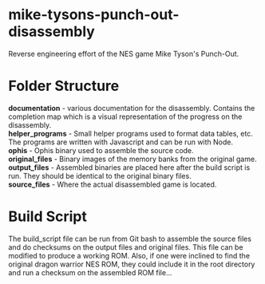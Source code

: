# mike-tysons-punch-out-disassembly
Reverse engineering effort of the NES game Mike Tyson's Punch-Out.

# Folder Structure
**documentation** - various documentation for the disassembly. Contains the completion map which is a visual representation of the progress on the disassembly.  
**helper_programs** - Small helper programs used to format data tables, etc. The programs are written with Javascript and can be run with Node.  
**ophis** - Ophis binary used to assemble the source code.  
**original_files** - Binary images of the memory banks from the original game.  
**output_files** - Assembled binaries are placed here after the build script is run.  They should be identical to the original binary files.  
**source_files** - Where the actual disassembled game is located.  

# Build Script
The build_script file can be run from Git bash to assemble the source files and do checksums on the output files and original files.  This file can be modified to produce a working ROM.  Also, if one were inclined to find the original dragon warrior NES ROM, they could include it in the root directory and run a checksum on the assembled ROM file...  

